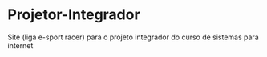 # Projetor-Integrador
Site (liga e-sport racer) para o projeto integrador do curso de sistemas para internet
